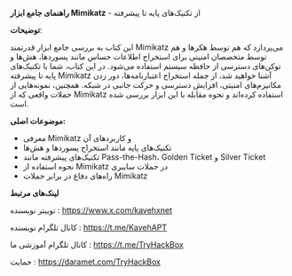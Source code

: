 **راهنمای جامع ابزار Mimikatz** - از تکنیک‌های پایه تا پیشرفته  

**توضیحات**:  

این کتاب به بررسی جامع ابزار قدرتمند Mimikatz می‌پردازد که هم توسط هکرها و هم توسط متخصصان امنیتی برای استخراج اطلاعات حساس مانند پسوردها، هش‌ها و توکن‌های دسترسی از حافظه سیستم استفاده می‌شود. در این کتاب، شما با تکنیک‌های پایه تا پیشرفته Mimikatz آشنا خواهید شد، از جمله استخراج اعتبارنامه‌ها، دور زدن مکانیزم‌های امنیتی، افزایش دسترسی و حرکت جانبی در شبکه. همچنین، نمونه‌هایی از حملات واقعی که از Mimikatz استفاده کرده‌اند و نحوه مقابله با این ابزار بررسی شده است.

**موضوعات اصلی:**

- معرفی Mimikatz و کاربردهای آن
- تکنیک‌های پایه مانند استخراج پسوردها و هش‌ها
- تکنیک‌های پیشرفته مانند Pass-the-Hash، Golden Ticket و Silver Ticket
- نحوه استفاده از Mimikatz در حملات سایبری
- راه‌های دفاع در برابر حملات Mimikatz


**لینک‌های مرتبط**

توییتر نویسنده :  https://www.x.com/kavehxnet

کانال تلگرام نویسنده : https://t.me/KavehAPT

کانال تلگرام آموزشی ما :  https://t.me/TryHackBox

حمایت : 
https://daramet.com/TryHackBox
